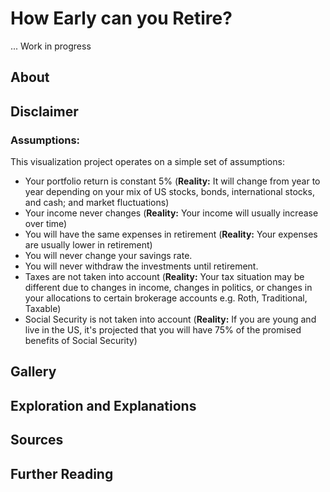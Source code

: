 # How Early can you Retire?

... Work in progress

## About



## Disclaimer

### Assumptions:

This visualization project operates on a simple set of assumptions:

* Your portfolio return is constant 5% (**Reality:** It will change from year to year depending on your mix of US stocks, bonds, international stocks, and cash; and market fluctuations)
* Your income never changes (**Reality:** Your income will usually increase over time)
* You will have the same expenses in retirement (**Reality:** Your expenses are usually lower in retirement)
* You will never change your savings rate.
* You will never withdraw the investments until retirement.
* Taxes are not taken into account (**Reality:** Your tax situation may be different due to changes in income, changes in politics, or changes in your allocations to certain brokerage accounts e.g. Roth, Traditional, Taxable)
* Social Security is not taken into account (**Reality:** If you are young and live in the US, it's projected that you will have 75% of the promised benefits of Social Security)

## Gallery
## Exploration and Explanations
## Sources
## Further Reading
